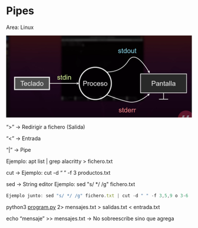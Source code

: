 # Pipes

Area: Linux

![Untitled](Learning%20Notion/Pipes%2094d92f6aa8eb46caaf4cb3fb898de4c5/Untitled.png)

“>” → Redirigir a fichero (Salida)

“<” → Entrada

“|” → Pipe  

Ejemplo: apt list | grep alacritty > fichero.txt

cut → Ejemplo: cut -d “ ” -f 3 productos.txt

sed → String editor Ejemplo: sed "s/  */ /g" fichero.txt

```jsx
Ejemplo junto: sed "s/ */ /g" fichero.txt | cut -d " " -f 3,5,9 o 3-6 (Rango)
```

python3 [program.py](http://program.py/) 2> mensajes.txt > salidas.txt < entrada.txt

echo “mensaje” >> mensajes.txt → No sobreescribe sino que agrega